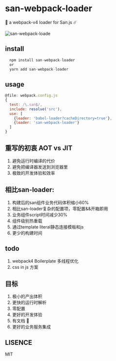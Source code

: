 # san-webpack-loader
🌈 a webpack-v4 loader for San.js ☄️

![san-webpack-loade](http://ov35lvdq9.bkt.clouddn.com/san-webpack-loader.gif)

## install

```js
  npm install san-webpack-loader
  or
  yarn add san-webpack-loader
```
## usage

```js
@file: webpack.config.js
{
  test: /\.san$/,
  include: resolve('src'),
  use: [
    {loader: 'babel-loader?cacheDirectory=true'},
    {loader: 'san-webpack-loader'}
  ]
}
```

## 重写的初衷 AOT vs JIT
1. 避免运行时编译的代价
2. 避免把编译器发送到浏览器里
3. 极致的开发体验和效率

## 相比san-loader:

1. 构建后的san组件业务代码体积缩小60%
2. 相比san-loader复杂的配置项，零配置&&开箱即用
3. 业务组件script时间减少30%
4. 组件级别热重载
5. 通过template literal静态连接模板和js
6. 更少的构建时间

## todo
1. webpack4 Boilerplate 多线程优化
2. css in js 方案

## 目标
1. 极小的产出体积
2. 更快的运行时解析
3. 零配置
4. 更好的开发体验
5. 有文档 📖
6. 更好的业务服务集成

## LISENCE
  MIT
